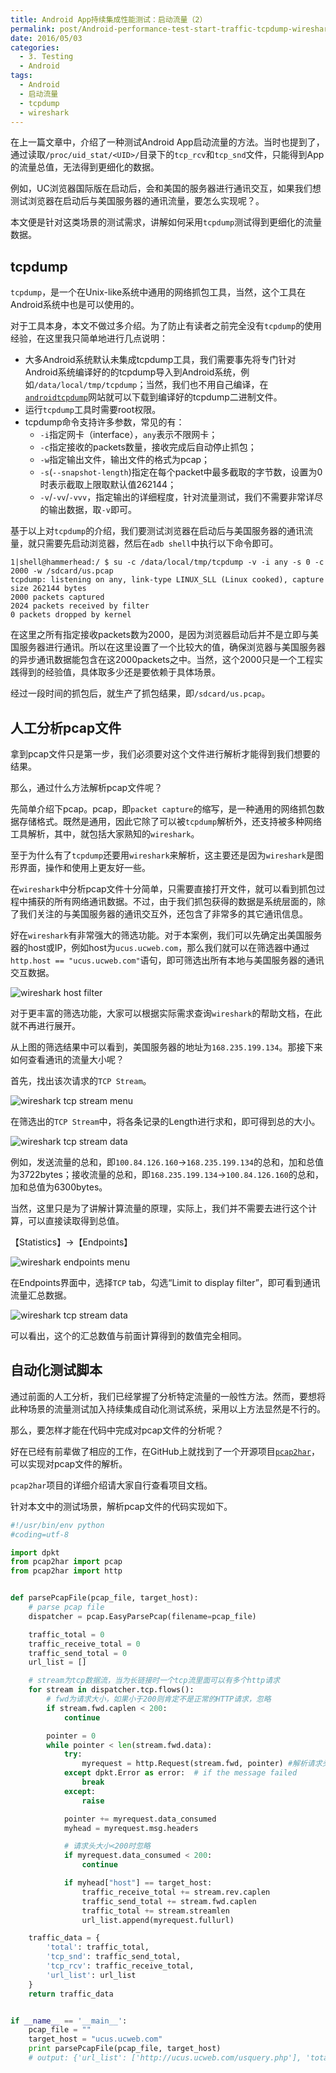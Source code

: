 ```yaml
---
title: Android App持续集成性能测试：启动流量（2）
permalink: post/Android-performance-test-start-traffic-tcpdump-wireshark
date: 2016/05/03
categories:
  - 3. Testing
  - Android
tags:
  - Android
  - 启动流量
  - tcpdump
  - wireshark
---
```


在上一篇文章中，介绍了一种测试Android App启动流量的方法。当时也提到了，通过读取`/proc/uid_stat/<UID>/`目录下的`tcp_rcv`和`tcp_snd`文件，只能得到App的流量总值，无法得到更细化的数据。

例如，UC浏览器国际版在启动后，会和美国的服务器进行通讯交互，如果我们想测试浏览器在启动后与美国服务器的通讯流量，要怎么实现呢？。

本文便是针对这类场景的测试需求，讲解如何采用`tcpdump`测试得到更细化的流量数据。

## tcpdump

`tcpdump`，是一个在Unix-like系统中通用的网络抓包工具，当然，这个工具在Android系统中也是可以使用的。

对于工具本身，本文不做过多介绍。为了防止有读者之前完全没有`tcpdump`的使用经验，在这里我只简单地进行几点说明：

- 大多Android系统默认未集成tcpdump工具，我们需要事先将专门针对Android系统编译好的的tcpdump导入到Android系统，例如`/data/local/tmp/tcpdump`；当然，我们也不用自己编译，在[`androidtcpdump`](http://www.androidtcpdump.com)网站就可以下载到编译好的tcpdump二进制文件。
- 运行`tcpdump`工具时需要root权限。
- tcpdump命令支持许多参数，常见的有：
  - `-i`指定网卡（interface），`any`表示不限网卡；
  - `-c`指定接收的packets数量，接收完成后自动停止抓包；
  - `-w`指定输出文件，输出文件的格式为pcap；
  - `-s`(`--snapshot-length`)指定在每个packet中最多截取的字节数，设置为0时表示截取上限取默认值262144；
  - `-v`/`-vv`/`-vvv`，指定输出的详细程度，针对流量测试，我们不需要非常详尽的输出数据，取`-v`即可。


基于以上对`tcpdump`的介绍，我们要测试浏览器在启动后与美国服务器的通讯流量，就只需要先启动浏览器，然后在`adb shell`中执行以下命令即可。

~~~shell
1|shell@hammerhead:/ $ su -c /data/local/tmp/tcpdump -v -i any -s 0 -c 2000 -w /sdcard/us.pcap
tcpdump: listening on any, link-type LINUX_SLL (Linux cooked), capture size 262144 bytes
2000 packets captured
2024 packets received by filter
0 packets dropped by kernel
~~~

在这里之所有指定接收packets数为2000，是因为浏览器启动后并不是立即与美国服务器进行通讯。所以在这里设置了一个比较大的值，确保浏览器与美国服务器的异步通讯数据能包含在这2000packets之中。当然，这个2000只是一个工程实践得到的经验值，具体取多少还是要依赖于具体场景。

经过一段时间的抓包后，就生产了抓包结果，即`/sdcard/us.pcap`。

## 人工分析pcap文件

拿到pcap文件只是第一步，我们必须要对这个文件进行解析才能得到我们想要的结果。

那么，通过什么方法解析pcap文件呢？

先简单介绍下pcap。pcap，即`packet capture`的缩写，是一种通用的网络抓包数据存储格式。既然是通用，因此它除了可以被`tcpdump`解析外，还支持被多种网络工具解析，其中，就包括大家熟知的`wireshark`。

至于为什么有了`tcpdump`还要用`wireshark`来解析，这主要还是因为`wireshark`是图形界面，操作和使用上更友好一些。

在`wireshark`中分析pcap文件十分简单，只需要直接打开文件，就可以看到抓包过程中捕获的所有网络通讯数据。不过，由于我们抓包获得的数据是系统层面的，除了我们关注的与美国服务器的通讯交互外，还包含了非常多的其它通讯信息。

好在`wireshark`有非常强大的筛选功能。对于本案例，我们可以先确定出美国服务器的host或IP，例如host为`ucus.ucweb.com`，那么我们就可以在筛选器中通过`http.host == "ucus.ucweb.com"`语句，即可筛选出所有本地与美国服务器的通讯交互数据。

![wireshark host filter](/images/wireshark_host_filter.png)

对于更丰富的筛选功能，大家可以根据实际需求查询`wireshark`的帮助文档，在此就不再进行展开。

从上图的筛选结果中可以看到，美国服务器的地址为`168.235.199.134`。那接下来如何查看通讯的流量大小呢？

首先，找出该次请求的`TCP Stream`。

![wireshark tcp stream menu](/images/wireshark_tcp_stream_menu.png)

在筛选出的`TCP Stream`中，将各条记录的Length进行求和，即可得到总的大小。

![wireshark tcp stream data](/images/wireshark_tcp_stream_data.png)

例如，发送流量的总和，即`100.84.126.160`->`168.235.199.134`的总和，加和总值为3722bytes；接收流量的总和，即`168.235.199.134`->`100.84.126.160`的总和，加和总值为6300bytes。

当然，这里只是为了讲解计算流量的原理，实际上，我们并不需要去进行这个计算，可以直接读取得到总值。

【Statistics】->【Endpoints】

![wireshark endpoints menu](/images/wireshark_endpoints_menu.png)

在Endpoints界面中，选择`TCP` tab，勾选“Limit to display filter”，即可看到通讯流量汇总数据。

![wireshark tcp stream data](/images/wireshark_tcp_stream_data.png)

可以看出，这个的汇总数值与前面计算得到的数值完全相同。

## 自动化测试脚本

通过前面的人工分析，我们已经掌握了分析特定流量的一般性方法。然而，要想将此种场景的流量测试加入持续集成自动化测试系统，采用以上方法显然是不行的。

那么，要怎样才能在代码中完成对pcap文件的分析呢？

好在已经有前辈做了相应的工作，在GitHub上就找到了一个开源项目[`pcap2har`](https://github.com/andrewf/pcap2har)，可以实现对pcap文件的解析。

`pcap2har`项目的详细介绍请大家自行查看项目文档。

针对本文中的测试场景，解析pcap文件的代码实现如下。

~~~python
#!/usr/bin/env python
#coding=utf-8

import dpkt
from pcap2har import pcap
from pcap2har import http


def parsePcapFile(pcap_file, target_host):
    # parse pcap file
    dispatcher = pcap.EasyParsePcap(filename=pcap_file)

    traffic_total = 0
    traffic_receive_total = 0
    traffic_send_total = 0
    url_list = []

    # stream为tcp数据流，当为长链接时一个tcp流里面可以有多个http请求
    for stream in dispatcher.tcp.flows():
        # fwd为请求大小，如果小于200则肯定不是正常的HTTP请求，忽略
        if stream.fwd.caplen < 200:
            continue

        pointer = 0
        while pointer < len(stream.fwd.data):
            try:
                myrequest = http.Request(stream.fwd, pointer) #解析请求头
            except dpkt.Error as error:  # if the message failed
                break
            except:
                raise

            pointer += myrequest.data_consumed
            myhead = myrequest.msg.headers

            # 请求头大小<200时忽略
            if myrequest.data_consumed < 200:
                continue

            if myhead["host"] == target_host:
                traffic_receive_total += stream.rev.caplen
                traffic_send_total += stream.fwd.caplen
                traffic_total += stream.streamlen
                url_list.append(myrequest.fullurl)

    traffic_data = {
        'total': traffic_total,
        'tcp_snd': traffic_send_total,
        'tcp_rcv': traffic_receive_total,
        'url_list': url_list
    }
    return traffic_data


if __name__ == '__main__':
    pcap_file = ""
    target_host = "ucus.ucweb.com"
    print parsePcapFile(pcap_file, target_host)
    # output: {'url_list': ['http://ucus.ucweb.com/usquery.php'], 'total': 10022, 'tcp_rcv': 6300, 'tcp_snd': 3722}
~~~
